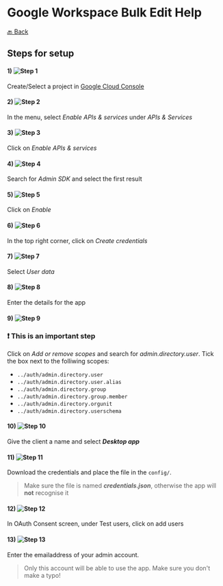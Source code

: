 # Google Workspace Bulk Edit Help

[🔙 Back](README.md)

## Steps for setup
#### 1) ![Step 1](public/images/setup/step1.png?raw=true)
Create/Select a project in [Google Cloud Console](//console.cloud.google.com)

#### 2) ![Step 2](public/images/setup/step2.png?raw=true)
In the menu, select *Enable APIs & services* under *APIs & Services*

#### 3) ![Step 3](public/images/setup/step3.png?raw=true)
Click on *Enable APIs & services*

#### 4) ![Step 4](public/images/setup/step4.png?raw=true)
Search for *Admin SDK* and select the first result

#### 5) ![Step 5](public/images/setup/step5.png?raw=true)
Click on *Enable*

#### 6) ![Step 6](public/images/setup/step6.png?raw=true)
In the top right corner, click on *Create credentials*

#### 7) ![Step 7](public/images/setup/step7.png?raw=true)
Select *User data*

#### 8) ![Step 8](public/images/setup/step8.png?raw=true)
Enter the details for the app

#### 9) ![Step 9](public/images/setup/step9.png?raw=true)
### ❗ This is an important step
Click on *Add or remove scopes* and search for *admin.directory.user*. Tick the box next to the folliwing scopes:
- `../auth/admin.directory.user`
- `../auth/admin.directory.user.alias`
- `../auth/admin.directory.group`
- `../auth/admin.directory.group.member`
- `../auth/admin.directory.orgunit`
- `../auth/admin.directory.userschema`

#### 10) ![Step 10](public/images/setup/step10.png?raw=true)
Give the client a name and select ***Desktop app***

#### 11) ![Step 11](public/images/setup/step11.png?raw=true)
Download the credentials and place the file in the `config/`.
> Make sure the file is named ***credentials.json***, otherwise the app will **not** recognise it 

#### 12) ![Step 12](public/images/setup/step12.png?raw=true)
In OAuth Consent screen, under Test users, click on add users

#### 13) ![Step 13](public/images/setup/step13.png?raw=true)
Enter the emailaddress of your admin account.
> Only this account will be able to use the app. Make sure you don't make a typo!